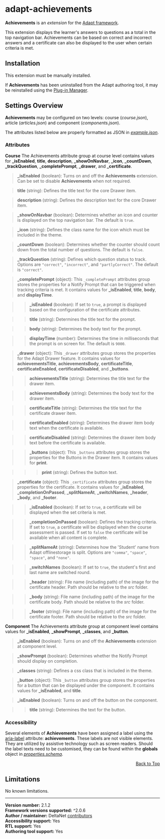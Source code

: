 # adapt-achievements

**Achievements** is an *extension* for the [Adapt framework](https://github.com/adaptlearning/adapt_framework).   

This extension displays the learner's answers to questions as a total in the top navigation bar. Achievements can be based on correct and incorrect answers and a certificate can also be displayed to the user when certain criteria is met.

## Installation

This extension must be manually installed.

If **Achievements** has been uninstalled from the Adapt authoring tool, it may be reinstalled using the [Plug-in Manager](https://github.com/adaptlearning/adapt_authoring/wiki/Plugin-Manager).  

## Settings Overview

**Achievements** may be configured on two levels: course (*course.json*), article (*articles.json*) and component (*components.json*).

The attributes listed below are properly formatted as JSON in [*example.json*](https://github.com/deltanet/adapt-achievements/blob/master/example.json).

### Attributes

**Course**
The Achievements attribute group at course level contains values for **_isEnabled**, **title**, **description**, **_showOnNavbar**, **_icon**, **_countDown**, **_trackQuestion**, **_completePrompt**, **_drawer**, and **_certificate**.

>**_isEnabled** (boolean):  Turns on and off the **Achievements** extension. Can be set to disable **Achievements** when not required.

>**title** (string):  Defines the title text for the core Drawer item.  

>**description** (string):  Defines the description text for the core Drawer item.  

>**_showOnNavbar** (boolean):  Determines whether an icon and counter is displayed on the top navigation bar. The default is `true`.  

>**_icon** (string):  Defines the class name for the icon which must be included in the theme.  

>**_countDown** (boolean):  Determines whether the counter should count down from the total number of questions. The default is `false`.  

>**_trackQuestion** (string):  Defines which question status to track. Options are `"correct"`, `"incorrect"`, and `"partlyCorrect"`. The default is `"correct"`.  

>**_completePrompt** (object): This `_completePrompt` attributes group stores the properties for a Notify Prompt that can be triggered when tracking criteria is met. It contains values for **_isEnabled**, **title**, **body**, and **displayTime**.  

>>**_isEnabled** (boolean):  If set to `true`, a prompt is displayed based on the configuration of the certificate attributes.  

>>**title** (string):  Determines the title text for the prompt.  

>>**body** (string): Determines the body text for the prompt.  

>>**displayTime** (number): Determines the time in milliseconds that the prompt is on screen for. The default is `9000`.

>**_drawer** (object): This `_drawer` attributes group stores the properties for the Adapt Drawer feature. It contains values for **achievementsTitle**, **achievementsBody**, **certificateTitle**, **certificateEnabled**, **certificateDisabled**, and **_buttons**.  

>>**achievementsTitle** (string):  Determines the title text for the drawer item.  

>>**achievementsBody** (string):  Determines the body text for the drawer item.  

>>**certificateTitle** (string): Determines the title text for the certificate drawer item.  

>>**certificateEnabled** (string): Determines the drawer item body text when the certificate is available.  

>>**certificateDisabled** (string): Determines the drawer item body text before the certificate is available.  

>>**_buttons** (object): This `_buttons` attributes group stores the properties for the Buttons in the Drawer item. It contains values for **print**.  

>>>**print** (string): Defines the button text.  

>**_certificate** (object): This `_certificate` attributes group stores the properties for the certificate. It contains values for **_isEnabled**, **_completionOnPassed**, **_splitNameAt**, **_switchNames**, **_header**, **_body**, and **_footer**.  

>>**_isEnabled** (boolean):  If set to `true`, a certificate will be displayed when the set criteria is met.  

>>**_completionOnPassed** (boolean):  Defines the tracking criteria. If set to `true`, a certificate will be displayed when the course assessment is passed. If set to `false` the certificate will be available when all content is complete.  

>>**_splitNameAt** (string):  Determines how the 'Student' name from Adapt offlinestorage is split. Options are `"comma"`, `"space"`, `"space"`, and `"none"`.  

>>**_switchNames** (boolean):  If set to `true`, the student's first and last name are switched round.  

>>**_header** (string): File name (including path) of the image for the certificate header. Path should be relative to the *src* folder.

>>**_body** (string): File name (including path) of the image for the certificate body. Path should be relative to the *src* folder.

>>**_footer** (string): File name (including path) of the image for the certificate footer. Path should be relative to the *src* folder.

**Component**
The Achievements attribute group at component level contains values for **_isEnabled**, **_showPrompt**, **_classes**, and **_button**.

>**_isEnabled** (boolean):  Turns on and off the **Achievements** extension at component level.  

>**_showPrompt** (boolean):  Determines whether the Notify Prompt should display on completion.  

>**_classes** (string):  Defines a css class that is included in the theme.  

>**_button** (object): This `_button` attributes group stores the properties for a button that can be displayed under the component. It contains values for **_isEnabled**, and **title**.  

>**_isEnabled** (boolean):  Turns on and off the button on the component.  

>>**title** (string):  Determines the text for the button.  

### Accessibility
Several elements of **Achievements** have been assigned a label using the [aria-label](https://github.com/adaptlearning/adapt_framework/wiki/Aria-Labels) attribute: **achievements**. These labels are not visible elements. They are utilized by assistive technology such as screen readers. Should the label texts need to be customised, they can be found within the **globals** object in [*properties.schema*](https://github.com/deltanet/adapt-achievements/blob/master/properties.schema).   
<div float align=right><a href="#top">Back to Top</a></div>

## Limitations

No known limitations.

----------------------------
**Version number:**  2.1.2   
**Framework versions supported:**  ^2.0.6    
**Author / maintainer:** DeltaNet [contributors](https://github.com/deltanet/adapt-achievements/graphs/contributors)     
**Accessibility support:** Yes  
**RTL support:** Yes     
**Authoring tool support:** Yes
